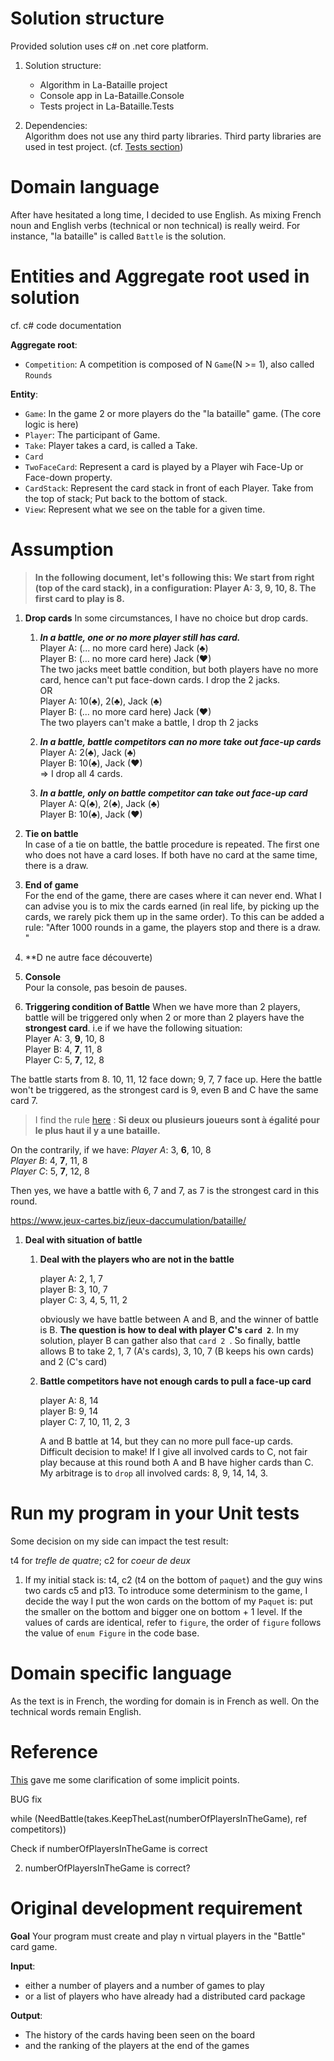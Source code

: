 

# Solution structure
Provided solution uses c# on .net core platform.

1. Solution structure:
    - Algorithm in La-Bataille project
    - Console app in La-Bataille.Console
    - Tests project in La-Bataille.Tests

1. Dependencies:  
Algorithm does not use any third party libraries.
Third party libraries are used in test project. (cf. [Tests section](#tests))

# Domain language
After have hesitated a long time, I decided to use English. As mixing French noun and English verbs (technical or non technical)  is really weird.
For instance, "la bataille" is called `Battle` is the solution.

# Entities and Aggregate root used in solution
cf. c# code documentation

**Aggregate root**: 
- `Competition`: A competition is composed of N `Game`(N >= 1), also called `Rounds`  

**Entity**: 
- `Game`: In the game 2 or more players do the "la bataille" game. (The core logic is here)
- `Player`: The participant of Game.
- `Take`: Player takes a card, is called a Take.
- `Card`
- `TwoFaceCard`: Represent a card is played by a Player wih Face-Up or Face-down property.
- `CardStack`: Represent the card stack in front of each Player. Take from the top of stack;  Put back to the bottom of stack.
- `View`: Represent what we see on the table for a given time.


# Assumption

> __In the following document, let's following this:  We start from right (top of the card stack), in a configuration: Player A: 3,  9,  10, 8. The first card to play is 8.__

1. **Drop cards**
In some circumstances, I have no choice but drop cards. 
   1. _**In a battle, one or no more player still has card.**_  
     Player A: (... no more card here) Jack (♣)  
     Player B: (... no more card here) Jack (♥)    
     The two jacks meet battle condition, but both players have no more card, hence can't put face-down cards. I drop the 2 jacks.   
     OR  
     Player A:            10(♣), 2(♣), Jack (♣)  
     Player B: (... no more card here) Jack (♥)    
     The two players can't make a battle, I drop th 2 jacks

   1. _**In a battle, battle competitors can no more take out face-up cards**_  
     Player A:            2(♣),  Jack (♣)  
     Player B:            10(♣), Jack (♥)    
     => I drop all 4 cards.
   
    1. _**In a battle, only on battle competitor can take out face-up card**_  
     Player A:    Q(♣),  2(♣),  Jack (♣)  
     Player B:           10(♣), Jack (♥)    

1. **Tie on battle**  
In case of a tie on battle, the battle procedure is repeated. The first one who does not have a card loses. If both have no card at the same time, there is a draw.


1. **End of game**  
For the end of the game, there are cases where it can never end. What I can advise you is to mix the cards earned (in real life, by picking up the cards, we rarely pick them up in the same order). To this can be added a rule: "After 1000 rounds in a game, the players stop and there is a draw. "

1. **D  ne autre face découverte)

1. **Console**  
Pour la console, pas besoin de pauses.



1. **Triggering condition of Battle**
When we have more than 2 players, battle will be triggered only when 2 or more than 2 players have the **strongest card**.
i.e if we have the following situation:  
Player A: 3,  **9**,  10, 8  
Player B: 4,  **7**,  11, 8  
Player C: 5,  **7**,  12, 8  

The battle starts from 8. 10, 11, 12 face down; 9, 7, 7 face up. Here the battle won't be triggered, as the strongest card is 9, even B and C have the same card 7. 
> I find the rule [here](https://www.jeux-cartes.biz/jeux-daccumulation/bataille/) : __Si deux ou plusieurs joueurs sont à égalité pour le plus haut il y a une bataille.__

On the contrarily, if we have:
_Player A_: 3,  **6**,  10, 8  
_Player B_: 4,  **7**,  11, 8  
_Player C_: 5,  **7**,  12, 8  

Then yes, we have a battle with 6, 7 and 7, as 7 is the strongest card in this round.


https://www.jeux-cartes.biz/jeux-daccumulation/bataille/

1. **Deal with situation of battle**

    1. **Deal with the players who are not in the battle**

        player A:       2, 1,  7  
        player B:       3, 10, 7  
        player C: 3, 4, 5, 11, 2  

        obviously we have battle between A and B, and the winner of battle is B.
        __The question is how to deal with player C's `card 2`__.
        In my solution, player B can gather also that `card 2 `. So finally, battle allows B to take 2, 1, 7 (A's cards), 3, 10, 7 (B keeps his own cards) and 2 (C's card)

    1. **Battle competitors have not enough cards to pull a face-up card**
       
       player A:            8, 14  
       player B:            9, 14  
       player C: 7, 10, 11, 2,  3  

       A and B battle at 14, but they can no more pull face-up cards.  
       Difficult decision to make! If I give all involved cards to C, not fair play because at this round both A and B have higher cards than C. My arbitrage is to  `drop` all involved cards: 8, 9, 14, 14, 3.

# Run my program in your Unit tests

Some decision on my side can impact the test result:  

t4 for _trefle de quatre_; c2 for _coeur de deux_

1.  If my initial stack is: t4, c2 (t4 on the bottom of `paquet`) and the guy wins two cards c5 and p13. To introduce some determinism to the game, I decide the way I put the won cards on the bottom of my `Paquet` is: put the smaller on the bottom and bigger one on bottom + 1 level.
If the values of cards are identical, refer to `figure`, the order of `figure` follows the value of `enum Figure` in the code base.


# Domain specific language
As the text is in French, the wording for domain is in French as well. On the technical words remain English.

# Reference

[This](https://www.fetedujeu.org/jeux-societe/cartes/bataille/) gave me some clarification of some implicit points.


BUG fix

 while (NeedBattle(takes.KeepTheLast(numberOfPlayersInTheGame), ref competitors))

Check if numberOfPlayersInTheGame is correct

2) numberOfPlayersInTheGame is correct?



# Original development requirement
**Goal**
Your program must create and play n virtual players in the "Battle" card game.

**Input**:
 - either a number of players and a number of games to play
 - or a list of players who have already had a distributed card package

**Output**:
 - The history of the cards having been seen on the board 
 - and the ranking of the players at the end of the games
